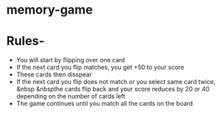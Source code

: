 # memory-game
# Rules-
- You will start by flipping over one card<br>
- If the next card you flip matches, you get +50 to your score<br>
- These cards then disspear<br>
- If the next card you flip does not match or you select same card twice,<br>&nbsp &nbspthe cards flip back and your score reduces by 20 or 40 depending on the number of             cards left<br>
- The game continues until you match all the cards on the board
